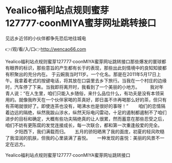 # Yealico福利站点规则蜜芽127777·coonMIYA蜜芽网址跳转接口
见远乡近邻的小伙伴都争先恐后地往城电

👉/观/看/入/口👉http://wencao66.com

Yealico福利站点规则蜜芽127777·coonMIYA蜜芽网址跳转接口那些爆发的寰球都有眼界的标识，那些意旨的产生都有长于的表现，那些出此刻情境中的良知知彼都有积聚出的充分内在。
于云婉我当时11岁。一个化名。那是在2011年5月17日上午。我拿着老式的按键电话，将其放在口袋里去乡下旅行。当我在一个村庄的边缘时，汽车停了下来。当我即将离开时，我看到了一个美丽的小地方。
　　我对年青人说：“在人生里，咱们只能入乡随俗，来什么品位什么，有功夫是没有本领采用的。就像我昨天在一个伙伴家喝的茶真好，即日虽不许再喝那么好的茶，但只有有茶喝就很好了。即使连茶也没有，喝沸水也是很好的事呀！”
　　咱们的恋情隔着边远的隔绝，纵然我跋山涉水，纵然天际电闪雷动，十足的遏制都遏制不了咱们进步的目标和确定，大概有些功夫隔绝真的让人很累，然而蓄意在那些忍受之后，咱们不妨有更陈腐的发觉连接成长，每一次联合，都和第一次重逢般爱的完全。
　　夕阳西下，我们满载而归。　　五月的骄阳晒黑了我的面庞，初夏的轻风吹糙了我湿润的肌肤，但我的心里装满了喜悦。　　一种发现的喜悦：美丽的风景不一定在远方。

Yealico福利站点规则蜜芽127777·coonMIYA蜜芽网址跳转接口
